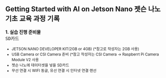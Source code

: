 Getting Started with AI on Jetson Nano
<b> 젯슨 나노 기초 교육 과정 기록 </b>
-
<b> 1. 실습 진행 준비물 </b>
<br>
<TT> SD카드 </TT>
<small><br>
- JETSON NANO DEVELOPER KIT(2GB or 4GB)
  (*참고로 작성자는 2GB 사용)
- USB Camera or CSI Camera 준비
  (*참고 작성자는 CSI Camera → Raspberrt Pi Camera Module V2 사용
- 젯슨 나노에 데이터셋을 넣을 SD카드
- 무선 연결 시 WIFI 동글, 유선 연결 시 인터넷 연결 랜선
